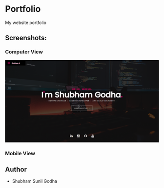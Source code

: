 # Portfolio
My website portfolio

## Screenshots:
### Computer View
![alt text](https://github.com/shubhamgodha/shubhamgodha.github.io/blob/main/Portfolio.PNG)

### Mobile View
<!-- ![alt text](https://github.com/alisolanki/Portfolio/blob/master/Portfolio_mobile.PNG) -->

## Author
* Shubham Sunil Godha
